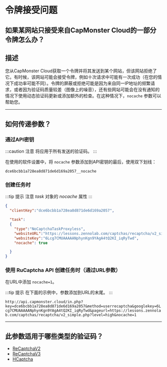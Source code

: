 ﻿---
sidebar_position: 7
---

# 令牌接受问题
## 如果某网站只接受来自CapMonster Cloud的一部分令牌怎么办？
## **描述**
您从CapMonster Cloud获取一个令牌并将其发送到某个网站，但该网站拒绝了它。有时候，该网站可能会接受令牌，例如十次请求中可能有一次成功（在您的情况下成功率可能不同）。令牌的屏蔽或拒绝可能是因为来自同一IP地址的频繁请求，或者因为验证码质量较差（图像上的噪音），还有些网站可能会在没有通知的情况下使用动态验证码更新或添加额外的检查。在这种情况下，`nocache` 参数可以帮助您。

---
## **如何传递参数？**
### **通过API密钥**
:::caution 注意
将应用于所有发送的验证码。
:::

在使用的软件设置中，将 `nocache` 参数添加到API密钥的最后，使用双下划线：

`dce6bcbb1a728ea8d871de6d169a2057__nocache`
### **创建任务时**
:::tip 提示
注意 *task* 对象的 *nocache* 属性
:::
``` json
{
  "clientKey":"dce6bcbb1a728ea8d871de6d169a2057",

  "task": 
  {
    "type":"NoCaptchaTaskProxyless",
    "websiteURL":"https://lessons.zennolab.com/captchas/recaptcha/v2_simple.php?level=high",
    "websiteKey":"6Lcg7CMUAAAAANphynKgn9YAgA4tQ2KI_iqRyTwd",
    "nocache": true

  }
}
```
### **使用 RuCaptcha API 创建任务时（通过URL参数）**
在URL中添加 `nocache=1`。

:::tip 提示
在下面的示例中，参数添加到URL的末尾。
:::

`http://api.capmonster.cloud/in.php?key=dce6bcbb1a728ea8d871de6d169a2057&method=userrecaptcha&googlekey=6Lcg7CMUAAAAANphynKgn9YAgA4tQ2KI_iqRyTwd&pageurl=https://lessons.zennolab.com/captchas/recaptcha/v2_simple.php?level=high&nocache=1`

-----
## **此参数适用于哪些类型的验证码？**
- [ReCaptchaV2](../captchas/no-captcha-task.md)
- [ReCaptchaV3](../captchas/recaptcha-v3-task.md)
- [HCaptcha](../captchas/hcaptcha-task.mdx)
